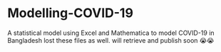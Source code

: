 # Modelling-COVID-19
A statistical model using Excel and Mathematica to model COVID-19 in Bangladesh
lost these files as well. will retrieve and publish soon 😭😭
